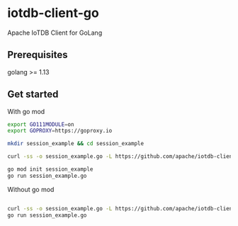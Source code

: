 # iotdb-client-go
Apache IoTDB Client for GoLang</br>

## Prerequisites

golang >= 1.13

## Get started

With go mod

```sh
export GO111MODULE=on
export GOPROXY=https://goproxy.io

mkdir session_example && cd session_example

curl -ss -o session_example.go -L https://github.com/apache/iotdb-client-go/raw/main/session_example.go

go mod init session_example
go run session_example.go
```

Without go mod

```sh

curl -ss -o session_example.go -L https://github.com/apache/iotdb-client-go/raw/main/session_example.go
go run session_example.go
```
